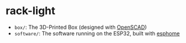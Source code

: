 # rack-light

- `box/`: The 3D-Printed Box (designed with [OpenSCAD](https://openscad.org/))
- `software/`: The software running on the ESP32, built with [esphome](https://esphome.io/)
